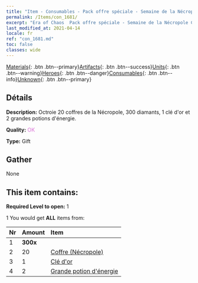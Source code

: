 ```yaml
---
title: "Item - Consumables - Pack offre spéciale - Semaine de la Nécropole C"
permalink: /Items/con_1681/
excerpt: "Era of Chaos  Pack offre spéciale - Semaine de la Nécropole C"
last_modified_at: 2021-04-14
locale: fr
ref: "con_1681.md"
toc: false
classes: wide
---
```

 [Materials](/fr/Items/){: .btn .btn--primary}[Artifacts](/fr/Items/Artifacts/){: .btn .btn--success}[Units](/fr/Items/Units/){: .btn .btn--warning}[Heroes](/fr/Items/Heroes/){: .btn .btn--danger}[Consumables](/fr/Items/Consumables/){: .btn .btn--info}[Unknown](/fr/Items/Unknown/){: .btn .btn--primary}

## Détails
 **Description:** Octroie 20 coffres de la Nécropole, 300 diamants, 1 clé d'or et 2 grandes potions d'énergie.

 **Quality:** <span style="color: #DA70D6">OK</span>

 **Type:** Gift

## Gather

  None

## This item contains:

 **Required Level to open:** 1

 1 You would get **ALL** items  from:

  | Nr | Amount |     Item    |
  |:---|:-------|:------------|
  | 1 |  **300x** | <i class="fas fa-gem"/> |  | 
  | 2 | 20 | [Coffre (Nécropole)](/fr/Items/con_1271/) | 
  | 3 | 1 | [Clé d'or](/fr/Items/con_783/) | 
  | 4 | 2 | [Grande potion d'énergie](/fr/Items/con_706/) | 
